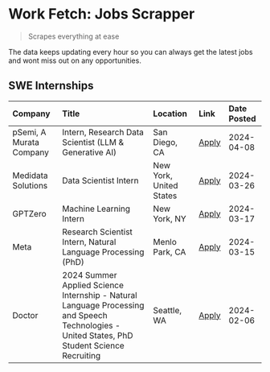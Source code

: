 # Work Fetch: Jobs Scrapper
> Scrapes everything at ease

The data keeps updating every hour so you can always get the latest jobs and wont miss out on any opportunities.

## SWE Internships
<!--START_SECTION:workfetch-->
| Company                 | Title                                                                                                                                        | Location                | Link                                                                                                                                                                                                                                                                                                                                                 | Date Posted   |
|:------------------------|:---------------------------------------------------------------------------------------------------------------------------------------------|:------------------------|:-----------------------------------------------------------------------------------------------------------------------------------------------------------------------------------------------------------------------------------------------------------------------------------------------------------------------------------------------------|:--------------|
| pSemi, A Murata Company | Intern, Research Data Scientist (LLM & Generative AI)                                                                                        | San Diego, CA           | [Apply](https://www.linkedin.com/jobs/view/intern-research-data-scientist-llm-generative-ai-at-psemi-a-murata-company-3887074168?position=3&pageNum=0&refId=X%2BKuZsrRJzdmugHYWzK3Sg%3D%3D&trackingId=6bqu4qNPkyVf5FcCQwBb1w%3D%3D&trk=public_jobs_jserp-result_search-card)                                                                         | 2024-04-08    |
| Medidata Solutions      | Data Scientist Intern                                                                                                                        | New York, United States | [Apply](https://www.linkedin.com/jobs/view/data-scientist-intern-at-medidata-solutions-3810253704?position=8&pageNum=0&refId=X%2BKuZsrRJzdmugHYWzK3Sg%3D%3D&trackingId=q8xkkQXzKqw8YmRROJYnHQ%3D%3D&trk=public_jobs_jserp-result_search-card)                                                                                                        | 2024-03-26    |
| GPTZero                 | Machine Learning Intern                                                                                                                      | New York, NY            | [Apply](https://www.linkedin.com/jobs/view/machine-learning-intern-at-gptzero-3860723963?position=7&pageNum=0&refId=X%2BKuZsrRJzdmugHYWzK3Sg%3D%3D&trackingId=0u1tVF6jJBwwdI1%2F83QhTw%3D%3D&trk=public_jobs_jserp-result_search-card)                                                                                                               | 2024-03-17    |
| Meta                    | Research Scientist Intern, Natural Language Processing (PhD)                                                                                 | Menlo Park, CA          | [Apply](https://www.linkedin.com/jobs/view/research-scientist-intern-natural-language-processing-phd-at-meta-3858718375?position=9&pageNum=0&refId=X%2BKuZsrRJzdmugHYWzK3Sg%3D%3D&trackingId=qME6BKISH1TjCf2AscK2EQ%3D%3D&trk=public_jobs_jserp-result_search-card)                                                                                  | 2024-03-15    |
| Doctor                  | 2024 Summer Applied Science Internship - Natural Language Processing and Speech Technologies - United States, PhD Student Science Recruiting | Seattle, WA             | [Apply](https://www.linkedin.com/jobs/view/2024-summer-applied-science-internship-natural-language-processing-and-speech-technologies-united-states-phd-student-science-recruiting-at-doctor-3819405754?position=10&pageNum=0&refId=X%2BKuZsrRJzdmugHYWzK3Sg%3D%3D&trackingId=an5WjrRweEuIepxrRog8UA%3D%3D&trk=public_jobs_jserp-result_search-card) | 2024-02-06    |
<!--END_SECTION:workfetch-->
